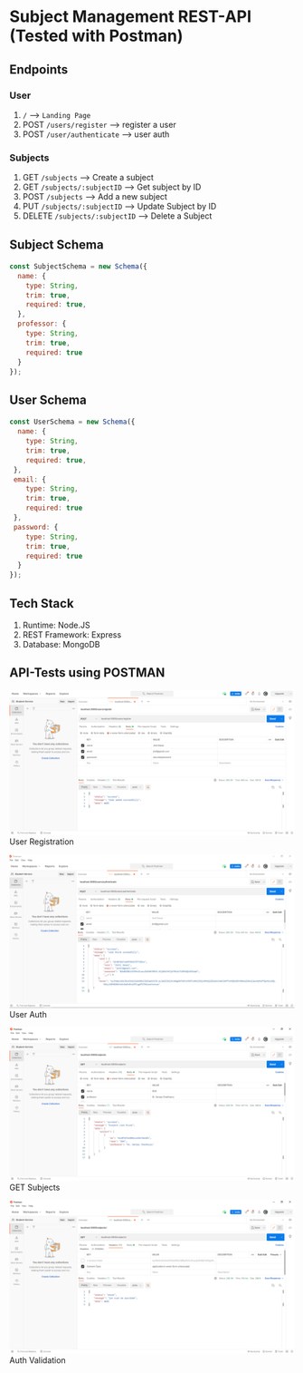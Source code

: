 # Subject Management REST-API (Tested with Postman)

## Endpoints

### User

1. `/` --> `Landing Page`
2. POST `/users/register` --> register a user
3. POST `/user/authenticate` --> user auth

### Subjects

1. GET `/subjects` --> Create a subject
2. GET `/subjects/:subjectID` --> Get subject by ID
3. POST `/subjects` --> Add a new subject
4. PUT `/subjects/:subjectID` --> Update Subject by ID
5. DELETE `/subjects/:subjectID` --> Delete a Subject


## Subject Schema

```javascript
const SubjectSchema = new Schema({
  name: {
    type: String,
    trim: true,  
    required: true,
  },
  professor: {
    type: String,
    trim: true,
    required: true
  }
});
```

## User Schema

```javascript
const UserSchema = new Schema({
  name: {
    type: String,
    trim: true,  
    required: true,
 },
 email: {
    type: String,
    trim: true,
    required: true
 },
 password: {
    type: String,
    trim: true,
    required: true
  }
});
```

## Tech Stack

1. Runtime: Node.JS
2. REST Framework: Express
3. Database: MongoDB

## API-Tests using POSTMAN

![alt text](https://github.com/jimil749/subject-rest-api/blob/main/img/API-1.PNG)
User Registration

![alt text](https://github.com/jimil749/subject-rest-api/blob/main/img/API-2.PNG)
User Auth


![alt text](https://github.com/jimil749/subject-rest-api/blob/main/img/API-4.PNG)
GET Subjects


![alt text](https://github.com/jimil749/subject-rest-api/blob/main/img/Auth.PNG)
Auth Validation
